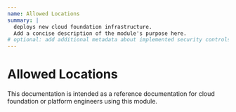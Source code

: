 ```yaml
---
name: Allowed Locations
summary: |
  deploys new cloud foundation infrastructure.
  Add a concise description of the module's purpose here.
# optional: add additional metadata about implemented security controls
---
```


# Allowed Locations

This documentation is intended as a reference documentation for cloud foundation or platform engineers using this module.
  
